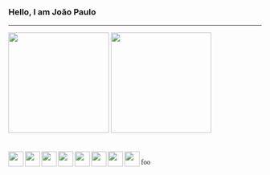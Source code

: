  ### **Hello, I am João Paulo**
 ---

<div>
 <img height="200px" src="https://github-readme-stats.vercel.app/api?username=jon1Santos&show_icons=true&theme=tokyonight&hide_border=true" />  
 <img height="200px" src="https://github-readme-stats.vercel.app/api/top-langs/?username=jon1Santos&langs_count=5&theme=tokyonight&hide_border=true" />
</div>
<br/>
<br/>
<div align="center">
   <img align="left" height="30px" src="https://cdn.jsdelivr.net/gh/devicons/devicon/icons/html5/html5-original.svg" />
   <img align="left" height="30px" src="https://cdn.jsdelivr.net/gh/devicons/devicon/icons/css3/css3-plain.svg" />
   <img align="left" height="30px" src="https://cdn.jsdelivr.net/gh/devicons/devicon/icons/javascript/javascript-original.svg" />
   <img align="left" height="30px" src="https://cdn.jsdelivr.net/gh/devicons/devicon/icons/typescript/typescript-plain.svg" />
   <img align="left" height="30px"  src="https://cdn.jsdelivr.net/gh/devicons/devicon/icons/nodejs/nodejs-original.svg" />
   <img align="left" height="30px" src="https://cdn.jsdelivr.net/gh/devicons/devicon/icons/git/git-original.svg" />
   <img align="left" height="30px" src="https://cdn.jsdelivr.net/gh/devicons/devicon/icons/redux/redux-original.svg" />
   <img align="left" height="30px" src="https://cdn.jsdelivr.net/gh/devicons/devicon/icons/npm/npm-original-wordmark.svg" />
</div>

<span style="font-family: 'Consolas';">foo</span>


          


